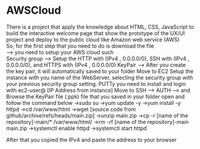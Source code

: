 # AWSCloud
There is a project that apply the knowledge about HTML, CSS, JavaScript to build the interactive welcome page that show the prototype of the UX/UI project and deploy to the public cloud like Amazon web service (AWS) <br>
So, for the first step that you need to do is download the file <br>
--> you need to setup your AWS cloud such <br>
Security group --> Setup the HTTP with (IPv4 , 0.0.0.0/0), SSH with (IPv4 , 0.0.0.0/0), and HTTPS with (IPv4 , 0.0.0.0/0)
KeyPair --> After you create the key pair, it will automatically saved to your folder
Move to EC2
Setup the instance with you name of the WebServer, selecting the security group with your previous security group setting.
 PUTTy
you need to install and login with ec2-user@ [IP Address from instance]
Move to SSH --> AUTH --> and Browse the KeyPair file (.ppk) file that you saved in your folder
open and follow the command below
->sudo su
->yum update -y
->yum install -y httpd
->cd /var/www/html
->wget [source code from github/archive/refs/heads/main.zip]
->unzip main.zip
->cp -r [name of the repository]-main/* /var/www/html/
->rm -rf [name of the repository]-main main.zip
->systemctl enable httpd
->systemctl start httpd

After that you copied the IPv4 and paste the address to your browser
 
